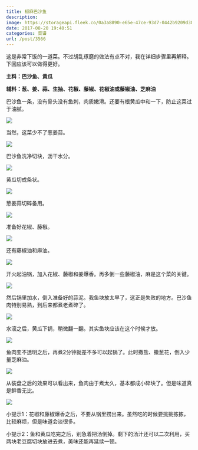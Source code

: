```yaml
---
title: 椒麻巴沙鱼
description: 
image: https://storageapi.fleek.co/0a3a8890-e65e-47ce-93d7-0442b9209d38-bucket/blog/posts/2017-08/08-21/12.jpg
date: 2017-08-20 19:40:51
categories: 菜谱
url: /post/3566
---
```


这是非常下饭的一道菜。不过胡乱琢磨的做法有点不对，我在详细步骤里再解释。下回应该可以做得更好。

**主料：巴沙鱼、黄瓜**

**辅料：葱、姜、蒜、生抽、花椒、藤椒、花椒油或藤椒油、芝麻油**

巴沙鱼一条，没有骨头没有鱼刺，肉质嫩滑。还要有根黄瓜中和一下，防止这菜过于油腻。

![](https://storageapi.fleek.co/0a3a8890-e65e-47ce-93d7-0442b9209d38-bucket/blog/posts/2017-08/08-21/1.jpg)

当然，这菜少不了葱姜蒜。

![](https://storageapi.fleek.co/0a3a8890-e65e-47ce-93d7-0442b9209d38-bucket/blog/posts/2017-08/08-21/3.jpg)

巴沙鱼洗净切块，沥干水分。

![](https://storageapi.fleek.co/0a3a8890-e65e-47ce-93d7-0442b9209d38-bucket/blog/posts/2017-08/08-21/7.jpg)

黄瓜切成条状。

![](https://storageapi.fleek.co/0a3a8890-e65e-47ce-93d7-0442b9209d38-bucket/blog/posts/2017-08/08-21/2.jpg)

葱姜蒜切碎备用。

![](https://storageapi.fleek.co/0a3a8890-e65e-47ce-93d7-0442b9209d38-bucket/blog/posts/2017-08/08-21/4.jpg)

准备好花椒、藤椒。

![](https://storageapi.fleek.co/0a3a8890-e65e-47ce-93d7-0442b9209d38-bucket/blog/posts/2017-08/08-21/5.jpg)

还有藤椒油和麻油。

![](https://storageapi.fleek.co/0a3a8890-e65e-47ce-93d7-0442b9209d38-bucket/blog/posts/2017-08/08-21/6.jpg)

开火起油锅，加入花椒、藤椒和姜爆香。再多倒一些藤椒油，麻是这个菜的关键。

![](https://storageapi.fleek.co/0a3a8890-e65e-47ce-93d7-0442b9209d38-bucket/blog/posts/2017-08/08-21/8.jpg)

然后锅里加水，倒入准备好的蒜泥。我鱼块放太早了，这正是失败的地方。巴沙鱼肉特别易熟，到后来都煮老煮碎了。

![](https://storageapi.fleek.co/0a3a8890-e65e-47ce-93d7-0442b9209d38-bucket/blog/posts/2017-08/08-21/9.jpg)

水滚之后，黄瓜下锅，稍微翻一翻。其实鱼块应该在这个时候才放。

![](https://storageapi.fleek.co/0a3a8890-e65e-47ce-93d7-0442b9209d38-bucket/blog/posts/2017-08/08-21/10.jpg)

鱼肉变不透明之后，再煮2分钟就差不多可以起锅了。此时撒盐、撒葱花，倒入少量芝麻油。

![](https://storageapi.fleek.co/0a3a8890-e65e-47ce-93d7-0442b9209d38-bucket/blog/posts/2017-08/08-21/11.jpg)

从装盘之后的效果可以看出来，鱼肉由于煮太久，基本都成小碎块了。但是味道真是鲜香无比。

![](https://storageapi.fleek.co/0a3a8890-e65e-47ce-93d7-0442b9209d38-bucket/blog/posts/2017-08/08-21/12.jpg)

小提示1：花椒和藤椒爆香之后，不要从锅里捞出来。虽然吃的时候要挑挑拣拣，比较麻烦，但是味道会淡很多。

小提示2：鱼和黄瓜吃完之后，别急着把汤倒掉。剩下的汤汁还可以二次利用，买两块老豆腐切块放进去煮，美味还能再延续一顿。